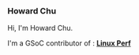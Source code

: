 ### Howard Chu

Hi, I'm Howard Chu.

I'm a GSoC contributor of : [**Linux Perf**](https://summerofcode.withgoogle.com/programs/2024/projects/ZuHkbFmm)
